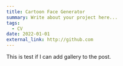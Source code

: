 ```yaml
---
title: Cartoon Face Generator
summary: Write about your project here...
tags:
  - CV
date: 2022-01-01
external_link: http://github.com
---
```



This is test if I can add gallery to the post.
